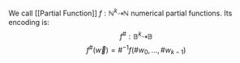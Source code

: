 We call [[Partial Function]] $f:\mathbb{N}^{k}\dashrightarrow \mathbb{N}$ numerical partial functions. 
Its encoding is:
$$
f^{\#}:\mathbb{B}^{k}\dashrightarrow \mathbb{B}
$$
$$
f^{\#}(\vec{w})=\#^{-1}f(\#w_{0},\dots,\#w_{k-1})
$$
